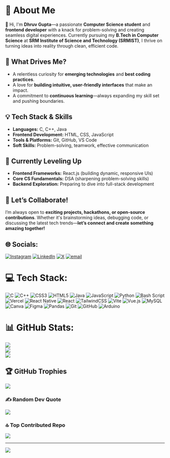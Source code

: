 # 💫 About Me  

👋 Hi, I'm **Dhruv Gupta**—a passionate **Computer Science student** and **frontend developer** with a knack for problem-solving and creating seamless digital experiences. Currently pursuing my **B.Tech in Computer Science** at **SRM Institute of Science and Technology (SRMIST)**, I thrive on turning ideas into reality through clean, efficient code.  

## 🚀 What Drives Me?  
- A relentless curiosity for **emerging technologies** and **best coding practices**.  
- A love for **building intuitive, user-friendly interfaces** that make an impact.  
- A commitment to **continuous learning**—always expanding my skill set and pushing boundaries.  

## 💡 Tech Stack & Skills  
- **Languages:** C, C++, Java  
- **Frontend Development:** HTML, CSS, JavaScript  
- **Tools & Platforms:** Git, GitHub, VS Code  
- **Soft Skills:** Problem-solving, teamwork, effective communication  

## 🌱 Currently Leveling Up  
- **Frontend Frameworks:** React.js (building dynamic, responsive UIs)  
- **Core CS Fundamentals:** DSA (sharpening problem-solving skills)  
- **Backend Exploration:** Preparing to dive into full-stack development  

## 🤝 Let’s Collaborate!  
I’m always open to **exciting projects, hackathons, or open-source contributions**. Whether it's brainstorming ideas, debugging code, or discussing the latest tech trends—**let’s connect and create something amazing together!**


## 🌐 Socials:
[![Instagram](https://img.shields.io/badge/Instagram-%23E4405F.svg?logo=Instagram&logoColor=white)](https://instagram.com/_.dhruv_gupta._) [![LinkedIn](https://img.shields.io/badge/LinkedIn-%230077B5.svg?logo=linkedin&logoColor=white)](https://linkedin.com/in/dhruv-gupta-dg2608) [![X](https://img.shields.io/badge/X-black.svg?logo=X&logoColor=white)](https://x.com/dhruvvv_2608) [![email](https://img.shields.io/badge/Email-D14836?logo=gmail&logoColor=white)](mailto:dhruvgupta.atwork@gmail.com) 

# 💻 Tech Stack:
![C](https://img.shields.io/badge/c-%2300599C.svg?style=for-the-badge&logo=c&logoColor=white) ![C++](https://img.shields.io/badge/c++-%2300599C.svg?style=for-the-badge&logo=c%2B%2B&logoColor=white) ![CSS3](https://img.shields.io/badge/css3-%231572B6.svg?style=for-the-badge&logo=css3&logoColor=white) ![HTML5](https://img.shields.io/badge/html5-%23E34F26.svg?style=for-the-badge&logo=html5&logoColor=white) ![Java](https://img.shields.io/badge/java-%23ED8B00.svg?style=for-the-badge&logo=openjdk&logoColor=white) ![JavaScript](https://img.shields.io/badge/javascript-%23323330.svg?style=for-the-badge&logo=javascript&logoColor=%23F7DF1E) ![Python](https://img.shields.io/badge/python-3670A0?style=for-the-badge&logo=python&logoColor=ffdd54) ![Bash Script](https://img.shields.io/badge/bash_script-%23121011.svg?style=for-the-badge&logo=gnu-bash&logoColor=white) ![Vercel](https://img.shields.io/badge/vercel-%23000000.svg?style=for-the-badge&logo=vercel&logoColor=white) ![React Native](https://img.shields.io/badge/react_native-%2320232a.svg?style=for-the-badge&logo=react&logoColor=%2361DAFB) ![React](https://img.shields.io/badge/react-%2320232a.svg?style=for-the-badge&logo=react&logoColor=%2361DAFB) ![TailwindCSS](https://img.shields.io/badge/tailwindcss-%2338B2AC.svg?style=for-the-badge&logo=tailwind-css&logoColor=white) ![Vite](https://img.shields.io/badge/vite-%23646CFF.svg?style=for-the-badge&logo=vite&logoColor=white) ![Vue.js](https://img.shields.io/badge/vue.js-%2335495e.svg?style=for-the-badge&logo=vuedotjs&logoColor=%234FC08D) ![MySQL](https://img.shields.io/badge/mysql-4479A1.svg?style=for-the-badge&logo=mysql&logoColor=white) ![Canva](https://img.shields.io/badge/Canva-%2300C4CC.svg?style=for-the-badge&logo=Canva&logoColor=white) ![Figma](https://img.shields.io/badge/figma-%23F24E1E.svg?style=for-the-badge&logo=figma&logoColor=white) ![Pandas](https://img.shields.io/badge/pandas-%23150458.svg?style=for-the-badge&logo=pandas&logoColor=white) ![Git](https://img.shields.io/badge/git-%23F05033.svg?style=for-the-badge&logo=git&logoColor=white) ![GitHub](https://img.shields.io/badge/github-%23121011.svg?style=for-the-badge&logo=github&logoColor=white) ![Arduino](https://img.shields.io/badge/-Arduino-00979D?style=for-the-badge&logo=Arduino&logoColor=white)
# 📊 GitHub Stats:
![](https://github-readme-stats.vercel.app/api?username=Dhruvvv-26&theme=dark&hide_border=false&include_all_commits=false&count_private=false)<br/>
![](https://nirzak-streak-stats.vercel.app/?user=Dhruvvv-26&theme=dark&hide_border=false)<br/>
![](https://github-readme-stats.vercel.app/api/top-langs/?username=Dhruvvv-26&theme=dark&hide_border=false&include_all_commits=false&count_private=false&layout=compact)

## 🏆 GitHub Trophies
![](https://github-profile-trophy.vercel.app/?username=Dhruvvv-26&theme=radical&no-frame=false&no-bg=true&margin-w=4)

### ✍️ Random Dev Quote
![](https://quotes-github-readme.vercel.app/api?type=horizontal&theme=radical)

### 🔝 Top Contributed Repo
![](https://github-contributor-stats.vercel.app/api?username=Dhruvvv-26&limit=5&theme=dark&combine_all_yearly_contributions=true)

---
[![](https://visitcount.itsvg.in/api?id=Dhruvvv-26&icon=0&color=0)](https://visitcount.itsvg.in)

<!-- Proudly created with GPRM ( https://gprm.itsvg.in ) -->
